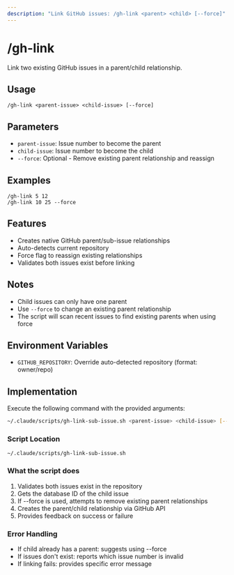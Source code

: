 ```yaml
---
description: "Link GitHub issues: /gh-link <parent> <child> [--force]"
---
```


# /gh-link

Link two existing GitHub issues in a parent/child relationship.

## Usage

```
/gh-link <parent-issue> <child-issue> [--force]
```

## Parameters

- `parent-issue`: Issue number to become the parent
- `child-issue`: Issue number to become the child
- `--force`: Optional - Remove existing parent relationship and reassign

## Examples

```
/gh-link 5 12
/gh-link 10 25 --force
```

## Features

- Creates native GitHub parent/sub-issue relationships
- Auto-detects current repository
- Force flag to reassign existing relationships
- Validates both issues exist before linking

## Notes

- Child issues can only have one parent
- Use `--force` to change an existing parent relationship
- The script will scan recent issues to find existing parents when using force

## Environment Variables

- `GITHUB_REPOSITORY`: Override auto-detected repository (format: owner/repo)

## Implementation

Execute the following command with the provided arguments:

```bash
~/.claude/scripts/gh-link-sub-issue.sh <parent-issue> <child-issue> [--force]
```

### Script Location
`~/.claude/scripts/gh-link-sub-issue.sh`

### What the script does
1. Validates both issues exist in the repository
2. Gets the database ID of the child issue
3. If --force is used, attempts to remove existing parent relationships
4. Creates the parent/child relationship via GitHub API
5. Provides feedback on success or failure

### Error Handling
- If child already has a parent: suggests using --force
- If issues don't exist: reports which issue number is invalid
- If linking fails: provides specific error message